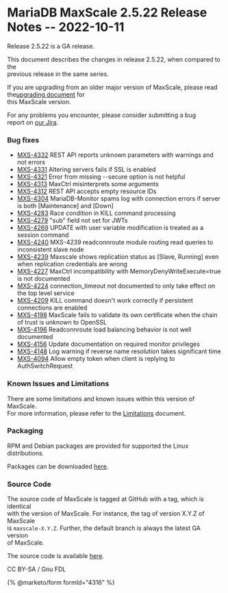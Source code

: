 # MariaDB MaxScale 2.5.22 Release Notes -- 2022-10-11

Release 2.5.22 is a GA release.

This document describes the changes in release 2.5.22, when compared to the\
previous release in the same series.

If you are upgrading from an older major version of MaxScale, please read the[upgrading document](../maxscale-25-upgrading/mariadb-maxscale-25-upgrading-mariadb-maxscale-from-24-to-25.md) for\
this MaxScale version.

For any problems you encounter, please consider submitting a bug\
report on [our Jira](https://jira.mariadb.org/projects/MXS).

### Bug fixes

* [MXS-4332](https://jira.mariadb.org/browse/MXS-4332) REST API reports unknown parameters with warnings and not errors
* [MXS-4331](https://jira.mariadb.org/browse/MXS-4331) Altering servers fails if SSL is enabled
* [MXS-4321](https://jira.mariadb.org/browse/MXS-4321) Error from missing --secure option is not helpful
* [MXS-4313](https://jira.mariadb.org/browse/MXS-4313) MaxCtrl misinterprets some arguments
* [MXS-4312](https://jira.mariadb.org/browse/MXS-4312) REST API accepts empty resource IDs
* [MXS-4304](https://jira.mariadb.org/browse/MXS-4304) MariaDB-Monitor spams log with connection errors if server is both \[Maintenance] and \[Down]
* [MXS-4283](https://jira.mariadb.org/browse/MXS-4283) Race condition in KILL command processing
* [MXS-4279](https://jira.mariadb.org/browse/MXS-4279) "sub" field not set for JWTs
* [MXS-4269](https://jira.mariadb.org/browse/MXS-4269) UPDATE with user variable modification is treated as a session command
* [MXS-4240](https://jira.mariadb.org/browse/MXS-4240) MXS-4239 readconnroute module routing read queries to inconsistent slave node
* [MXS-4239](https://jira.mariadb.org/browse/MXS-4239) Maxscale shows replication status as \[Slave, Running] even when replication credentials are wrong
* [MXS-4227](https://jira.mariadb.org/browse/MXS-4227) MaxCtrl incompatibility with MemoryDenyWriteExecute=true is not documented
* [MXS-4224](https://jira.mariadb.org/browse/MXS-4224) connection\_timeout not documented to only take effect on the top level service
* [MXS-4209](https://jira.mariadb.org/browse/MXS-4209) KILL command doesn't work correctly if persistent connections are enabled
* [MXS-4198](https://jira.mariadb.org/browse/MXS-4198) MaxScale fails to validate its own certificate when the chain of trust is unknown to OpenSSL
* [MXS-4196](https://jira.mariadb.org/browse/MXS-4196) Readconnroute load balancing behavior is not well documented
* [MXS-4156](https://jira.mariadb.org/browse/MXS-4156) Update documentation on required monitor privileges
* [MXS-4148](https://jira.mariadb.org/browse/MXS-4148) Log warning if reverse name resolution takes significant time
* [MXS-4094](https://jira.mariadb.org/browse/MXS-4094) Allow empty token when client is replying to AuthSwitchRequest

### Known Issues and Limitations

There are some limitations and known issues within this version of MaxScale.\
For more information, please refer to the [Limitations](../about-maxscale-25/mariadb-maxscale-25-limitations-and-known-issues-within-mariadb-maxscale.md) document.

### Packaging

RPM and Debian packages are provided for supported the Linux distributions.

Packages can be downloaded [here](https://mariadb.com/downloads/#mariadb_platform-mariadb_maxscale).

### Source Code

The source code of MaxScale is tagged at GitHub with a tag, which is identical\
with the version of MaxScale. For instance, the tag of version X.Y.Z of MaxScale\
is `maxscale-X.Y.Z`. Further, the default branch is always the latest GA version\
of MaxScale.

The source code is available [here](https://github.com/mariadb-corporation/MaxScale).

CC BY-SA / Gnu FDL

{% @marketo/form formId="4316" %}
